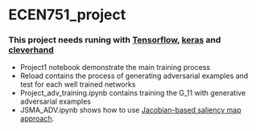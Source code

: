 # ECEN751_project
### This project needs runing with [Tensorflow](https://www.tensorflow.org), [keras](https://keras.io) and  [cleverhand](https://github.com/openai/cleverhans.git)
*  Project1 notebook demonstrate the main training process
*  Reload contains the process of generating adversarial examples and test for each well trained networks
*  Project_adv_training.ipynb contains training the G_11 with generative adversarial examples
*  JSMA_ADV.ipynb shows how to use [Jacobian-based saliency map approach](https://arxiv.org/abs/1511.07528).
